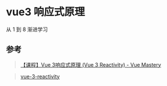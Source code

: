 # vue3 响应式原理

从 1 到 8 渐进学习

## 参考

> [【课程】Vue 3响应式原理 (Vue 3 Reactivity) - Vue Mastery](https://www.bilibili.com/video/BV1SZ4y1x7a9)

> [vue-3-reactivity](https://github.com/Code-Pop/vue-3-reactivity)